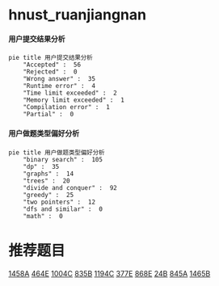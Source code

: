 # hnust_ruanjiangnan

<!-- tabs:start -->



#### **用户提交结果分析**

```mermaid
pie title 用户提交结果分析
    "Accepted" :  56
    "Rejected" :  0
    "Wrong answer" :  35
    "Runtime error" :  4
    "Time limit exceeded" :  2
    "Memory limit exceeded" :  1
    "Compilation error" :  1
    "Partial" :  0
```

#### **用户做题类型偏好分析**

```mermaid
pie title 用户做题类型偏好分析
    "binary search" :  105
    "dp" :  35
    "graphs" :  14
    "trees" :  20
    "divide and conquer" :  92
    "greedy" :  25
    "two pointers" :  12
    "dfs and similar" :  0
    "math" :  0
```



<!-- tabs:end -->
# 推荐题目
[1458A](https://codeforces.com/contest/1458/problem/A)
[464E](https://codeforces.com/contest/464/problem/E)
[1004C](https://codeforces.com/contest/1004/problem/C)
[835B](https://codeforces.com/contest/835/problem/B)
[1194C](https://codeforces.com/contest/1194/problem/C)
[377E](https://codeforces.com/contest/377/problem/E)
[868E](https://codeforces.com/contest/868/problem/E)
[24B](https://codeforces.com/contest/24/problem/B)
[845A](https://codeforces.com/contest/845/problem/A)
[1465B](https://codeforces.com/contest/1465/problem/B)
